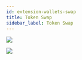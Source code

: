 ```yaml
---
id: extension-wallets-swap
title: Token Swap
sidebar_label: Token Swap
---
```


<img class='centered' src='/img/extension/passport-wallets-swap.jpg'></img>

<img class='centered' src='/img/extension/passport-wallets-swap-pending.jpg'></img>
